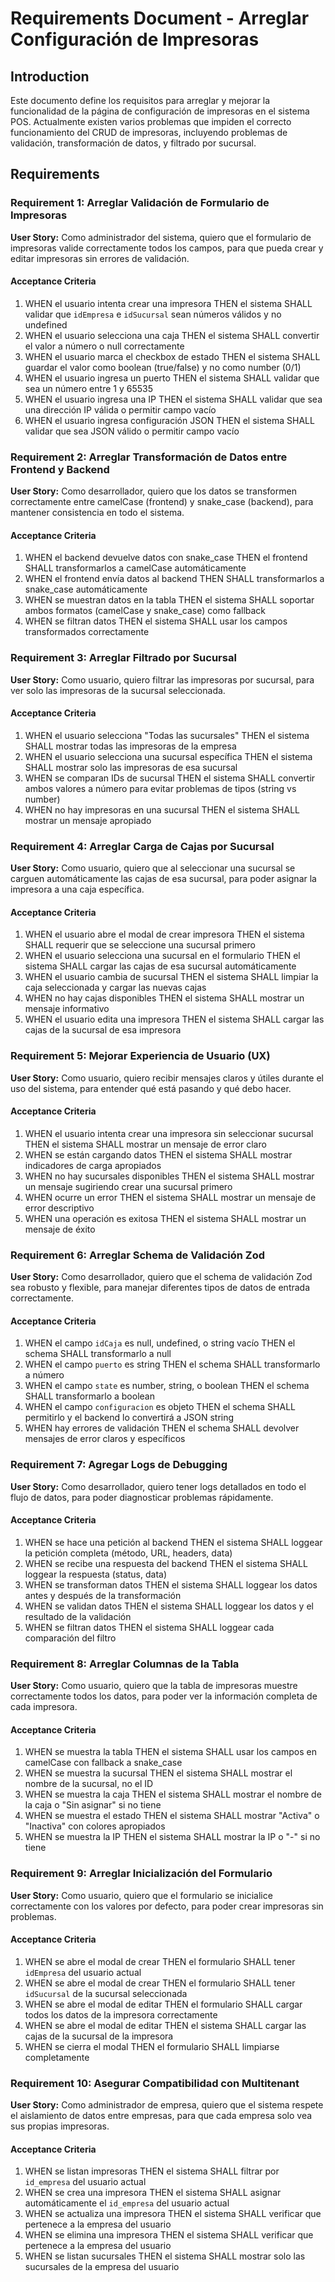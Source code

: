 # Requirements Document - Arreglar Configuración de Impresoras

## Introduction

Este documento define los requisitos para arreglar y mejorar la funcionalidad de la página de configuración de impresoras en el sistema POS. Actualmente existen varios problemas que impiden el correcto funcionamiento del CRUD de impresoras, incluyendo problemas de validación, transformación de datos, y filtrado por sucursal.

## Requirements

### Requirement 1: Arreglar Validación de Formulario de Impresoras

**User Story:** Como administrador del sistema, quiero que el formulario de impresoras valide correctamente todos los campos, para que pueda crear y editar impresoras sin errores de validación.

#### Acceptance Criteria

1. WHEN el usuario intenta crear una impresora THEN el sistema SHALL validar que `idEmpresa` e `idSucursal` sean números válidos y no undefined
2. WHEN el usuario selecciona una caja THEN el sistema SHALL convertir el valor a número o null correctamente
3. WHEN el usuario marca el checkbox de estado THEN el sistema SHALL guardar el valor como boolean (true/false) y no como number (0/1)
4. WHEN el usuario ingresa un puerto THEN el sistema SHALL validar que sea un número entre 1 y 65535
5. WHEN el usuario ingresa una IP THEN el sistema SHALL validar que sea una dirección IP válida o permitir campo vacío
6. WHEN el usuario ingresa configuración JSON THEN el sistema SHALL validar que sea JSON válido o permitir campo vacío

### Requirement 2: Arreglar Transformación de Datos entre Frontend y Backend

**User Story:** Como desarrollador, quiero que los datos se transformen correctamente entre camelCase (frontend) y snake_case (backend), para mantener consistencia en todo el sistema.

#### Acceptance Criteria

1. WHEN el backend devuelve datos con snake_case THEN el frontend SHALL transformarlos a camelCase automáticamente
2. WHEN el frontend envía datos al backend THEN SHALL transformarlos a snake_case automáticamente
3. WHEN se muestran datos en la tabla THEN el sistema SHALL soportar ambos formatos (camelCase y snake_case) como fallback
4. WHEN se filtran datos THEN el sistema SHALL usar los campos transformados correctamente

### Requirement 3: Arreglar Filtrado por Sucursal

**User Story:** Como usuario, quiero filtrar las impresoras por sucursal, para ver solo las impresoras de la sucursal seleccionada.

#### Acceptance Criteria

1. WHEN el usuario selecciona "Todas las sucursales" THEN el sistema SHALL mostrar todas las impresoras de la empresa
2. WHEN el usuario selecciona una sucursal específica THEN el sistema SHALL mostrar solo las impresoras de esa sucursal
3. WHEN se comparan IDs de sucursal THEN el sistema SHALL convertir ambos valores a número para evitar problemas de tipos (string vs number)
4. WHEN no hay impresoras en una sucursal THEN el sistema SHALL mostrar un mensaje apropiado

### Requirement 4: Arreglar Carga de Cajas por Sucursal

**User Story:** Como usuario, quiero que al seleccionar una sucursal se carguen automáticamente las cajas de esa sucursal, para poder asignar la impresora a una caja específica.

#### Acceptance Criteria

1. WHEN el usuario abre el modal de crear impresora THEN el sistema SHALL requerir que se seleccione una sucursal primero
2. WHEN el usuario selecciona una sucursal en el formulario THEN el sistema SHALL cargar las cajas de esa sucursal automáticamente
3. WHEN el usuario cambia de sucursal THEN el sistema SHALL limpiar la caja seleccionada y cargar las nuevas cajas
4. WHEN no hay cajas disponibles THEN el sistema SHALL mostrar un mensaje informativo
5. WHEN el usuario edita una impresora THEN el sistema SHALL cargar las cajas de la sucursal de esa impresora

### Requirement 5: Mejorar Experiencia de Usuario (UX)

**User Story:** Como usuario, quiero recibir mensajes claros y útiles durante el uso del sistema, para entender qué está pasando y qué debo hacer.

#### Acceptance Criteria

1. WHEN el usuario intenta crear una impresora sin seleccionar sucursal THEN el sistema SHALL mostrar un mensaje de error claro
2. WHEN se están cargando datos THEN el sistema SHALL mostrar indicadores de carga apropiados
3. WHEN no hay sucursales disponibles THEN el sistema SHALL mostrar un mensaje sugiriendo crear una sucursal primero
4. WHEN ocurre un error THEN el sistema SHALL mostrar un mensaje de error descriptivo
5. WHEN una operación es exitosa THEN el sistema SHALL mostrar un mensaje de éxito

### Requirement 6: Arreglar Schema de Validación Zod

**User Story:** Como desarrollador, quiero que el schema de validación Zod sea robusto y flexible, para manejar diferentes tipos de datos de entrada correctamente.

#### Acceptance Criteria

1. WHEN el campo `idCaja` es null, undefined, o string vacío THEN el schema SHALL transformarlo a null
2. WHEN el campo `puerto` es string THEN el schema SHALL transformarlo a número
3. WHEN el campo `state` es number, string, o boolean THEN el schema SHALL transformarlo a boolean
4. WHEN el campo `configuracion` es objeto THEN el schema SHALL permitirlo y el backend lo convertirá a JSON string
5. WHEN hay errores de validación THEN el schema SHALL devolver mensajes de error claros y específicos

### Requirement 7: Agregar Logs de Debugging

**User Story:** Como desarrollador, quiero tener logs detallados en todo el flujo de datos, para poder diagnosticar problemas rápidamente.

#### Acceptance Criteria

1. WHEN se hace una petición al backend THEN el sistema SHALL loggear la petición completa (método, URL, headers, data)
2. WHEN se recibe una respuesta del backend THEN el sistema SHALL loggear la respuesta (status, data)
3. WHEN se transforman datos THEN el sistema SHALL loggear los datos antes y después de la transformación
4. WHEN se validan datos THEN el sistema SHALL loggear los datos y el resultado de la validación
5. WHEN se filtran datos THEN el sistema SHALL loggear cada comparación del filtro

### Requirement 8: Arreglar Columnas de la Tabla

**User Story:** Como usuario, quiero que la tabla de impresoras muestre correctamente todos los datos, para poder ver la información completa de cada impresora.

#### Acceptance Criteria

1. WHEN se muestra la tabla THEN el sistema SHALL usar los campos en camelCase con fallback a snake_case
2. WHEN se muestra la sucursal THEN el sistema SHALL mostrar el nombre de la sucursal, no el ID
3. WHEN se muestra la caja THEN el sistema SHALL mostrar el nombre de la caja o "Sin asignar" si no tiene
4. WHEN se muestra el estado THEN el sistema SHALL mostrar "Activa" o "Inactiva" con colores apropiados
5. WHEN se muestra la IP THEN el sistema SHALL mostrar la IP o "-" si no tiene

### Requirement 9: Arreglar Inicialización del Formulario

**User Story:** Como usuario, quiero que el formulario se inicialice correctamente con los valores por defecto, para poder crear impresoras sin problemas.

#### Acceptance Criteria

1. WHEN se abre el modal de crear THEN el formulario SHALL tener `idEmpresa` del usuario actual
2. WHEN se abre el modal de crear THEN el formulario SHALL tener `idSucursal` de la sucursal seleccionada
3. WHEN se abre el modal de editar THEN el formulario SHALL cargar todos los datos de la impresora correctamente
4. WHEN se abre el modal de editar THEN el sistema SHALL cargar las cajas de la sucursal de la impresora
5. WHEN se cierra el modal THEN el formulario SHALL limpiarse completamente

### Requirement 10: Asegurar Compatibilidad con Multitenant

**User Story:** Como administrador de empresa, quiero que el sistema respete el aislamiento de datos entre empresas, para que cada empresa solo vea sus propias impresoras.

#### Acceptance Criteria

1. WHEN se listan impresoras THEN el sistema SHALL filtrar por `id_empresa` del usuario actual
2. WHEN se crea una impresora THEN el sistema SHALL asignar automáticamente el `id_empresa` del usuario actual
3. WHEN se actualiza una impresora THEN el sistema SHALL verificar que pertenece a la empresa del usuario
4. WHEN se elimina una impresora THEN el sistema SHALL verificar que pertenece a la empresa del usuario
5. WHEN se listan sucursales THEN el sistema SHALL mostrar solo las sucursales de la empresa del usuario

